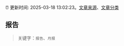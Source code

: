 :alarm_clock: 更新时间: 2025-03-18 13:02:23。[文章来源](/README.md)、[文章分类](/TAGS.md)

## 报告


> 关键字：`报告`、`月报`



